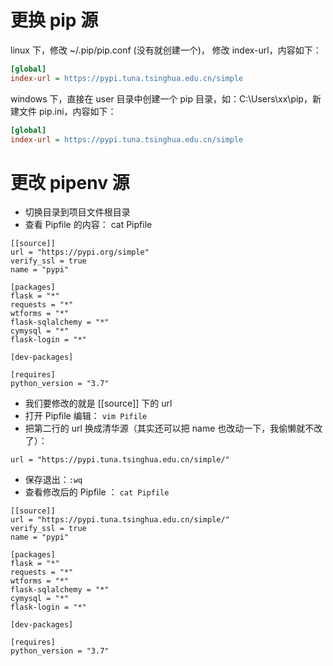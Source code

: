 # 更换 pip 源

linux 下，修改 ~/.pip/pip.conf (没有就创建一个)， 修改 index-url，内容如下：

```cfg
[global]
index-url = https://pypi.tuna.tsinghua.edu.cn/simple
```

windows 下，直接在 user 目录中创建一个 pip 目录，如：C:\Users\xx\pip，新建文件 pip.ini，内容如下：

```cfg
[global]
index-url = https://pypi.tuna.tsinghua.edu.cn/simple
```
 
# 更改 pipenv 源

- 切换目录到项目文件根目录
- 查看 Pipfile 的内容： cat Pipfile

```shell
[[source]]
url = "https://pypi.org/simple"
verify_ssl = true
name = "pypi"

[packages]
flask = "*"
requests = "*"
wtforms = "*"
flask-sqlalchemy = "*"
cymysql = "*"
flask-login = "*"

[dev-packages]

[requires]
python_version = "3.7"
```

- 我们要修改的就是 [[source]] 下的 url
- 打开 Pipfile 编辑： `vim Pifile`
- 把第二行的 url 换成清华源（其实还可以把 name 也改动一下，我偷懒就不改了）：

```shell
url = "https://pypi.tuna.tsinghua.edu.cn/simple/"
```

- 保存退出：`:wq`
- 查看修改后的 Pipfile ： `cat Pipfile`

```shell
[[source]]
url = "https://pypi.tuna.tsinghua.edu.cn/simple/"
verify_ssl = true
name = "pypi"

[packages]
flask = "*"
requests = "*"
wtforms = "*"
flask-sqlalchemy = "*"
cymysql = "*"
flask-login = "*"

[dev-packages]

[requires]
python_version = "3.7"
```
